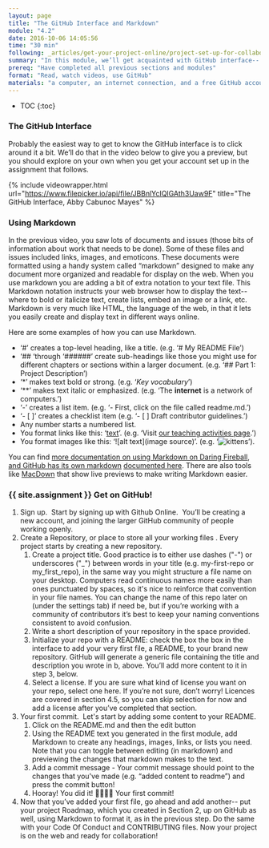 ```yaml
---
layout: page
title: "The GitHub Interface and Markdown"
module: "4.2"
date: 2016-10-06 14:05:56
time: "30 min"
following: _articles/get-your-project-online/project-set-up-for-collaboration-with-github.md
summary: "In this module, we’ll get acquainted with GitHub interface-- the place where all the magic happens. You’ll also sign up for a GitHub account, and start getting your project online!"
prereq: "Have completed all previous sections and modules"
format: "Read, watch videos, use GitHub"
materials: "a computer, an internet connection, and a free GitHub account"
---
```

* TOC
{:toc}

### The GitHub Interface

Probably the easiest way to get to know the GitHub interface is to click around it a bit. We’ll do that in the video below to give you a preview, but you should explore on your own when you get your account set up in the assignment that follows.

{% include videowrapper.html
  url="https://www.filepicker.io/api/file/JBBnlYcIQlGAth3Uaw9F"
  title="The GitHub Interface, Abby Cabunoc Mayes" %}

### Using Markdown

In the previous video, you saw lots of documents and issues (those bits of information about work that needs to be done). Some of these files and issues included links, images, and emoticons. These documents were formatted using a handy system called “markdown” designed to make any document more organized and readable for display on the web. When you use markdown you are adding a bit of extra notation to your text file. This Markdown notation instructs your web browser how to display the text-- where to bold or italicize text, create lists, embed an image or a link, etc. Markdown is very much like HTML, the language of the web, in that it lets you easily create and display text in different ways online.

Here are some examples of how you can use Markdown.

*   ‘#’ creates a top-level heading, like a title. (e.g. ‘# My README File’)
*   ‘## ‘through ‘######’ create sub-headings like those you might use for different chapters or sections within a larger document. (e.g. ‘## Part 1: Project Description’)
*   ‘*’ makes text bold or strong. (e.g. ‘*Key vocabulary*’)
*   ‘**’ makes text italic or emphasized. (e.g. ‘The **internet** is a network of computers.’)
*   ‘-’ creates a list item. (e.g. ‘- First, click on the file called readme.md.’)
*   ‘- [ ]’ creates a checklist item (e.g. ‘- [ ] Draft contributor guidelines.’)
*   Any number starts a numbered list.
*   You format links like this: ‘[text](link)’. (e.g. ‘Visit [our teaching activities page]([https://teach.mozilla.org](https://teach.mozilla.org)).’)
*   You format images like this: ‘![alt text](image source)’. (e.g. ‘![kittens]([https://pixabay.com/static/uploads/photo/2014/12/03/21/20/kittens-555822_960_720.jpg](https://pixabay.com/static/uploads/photo/2014/12/03/21/20/kittens-555822_960_720.jpg))’).

You can find [more documentation on using Markdown on Daring Fireball](http://daringfireball.net/projects/markdown/syntax), [and GitHub has its own markdown](http://daringfireball.net/projects/markdown/syntax) [documented here](https://guides.github.com/features/mastering-markdown/). There are also tools like [MacDown](http://macdown.uranusjr.com/) that show live previews to make writing Markdown easier.

### {{ site.assignment }} Get on GitHub!

1.  Sign up.  Start by signing up with Github Online.  You’ll be creating a new account, and joining the larger GitHub community of people working openly.
2.  Create a Repository, or place to store all your working files . Every project starts by creating a new repository.
    1.  Create a project title. Good practice is to either use dashes ("-") or underscores ("_") between words in your title (e.g. my-first-repo or my_first_repo), in the same way you might structure a file name on your desktop. Computers read continuous names more easily than ones punctuated by spaces, so it's nice to reinforce that convention in your file names. You can change the name of this repo later on (under the settings tab) if need be, but if you’re working with a community of contributors it’s best to keep your naming conventions consistent to avoid confusion.
    2.  Write a short description of your repository in the space provided.
    3.  Initialize your repo with a README: check the box the box in the interface to add your very first file, a README, to your brand new repository. GitHub will generate a generic file containing the title and description you wrote in b, above. You’ll add more content to it in step 3, below.
    4.  Select a license. If you are sure what kind of license you want on your repo, select one here. If you’re not sure, don’t worry! Licences are covered in section 4.5, so you can skip selection for now and add a license after you’ve completed that section. 
3.  Your first commit.  Let's start by adding some content to your README.
    1.  Click on the README.md and then the edit button 
    2.  Using the README text you generated in the first module, add Markdown to create any headings, images, links, or lists you need. Note that you can toggle between editing (in markdown) and previewing the changes that markdown makes to the text.
    3.  Add a commit message - Your commit message should point to the changes that you've made (e.g. “added content to readme”) and press the commit button! 
    4.  Hooray! You did it! 👏🏽✨🎉 Your first commit!
4.  Now that you’ve added your first file, go ahead and add another-- put your project Roadmap, which you created in Section 2, up on GitHub as well, using Markdown to format it, as in the previous step. Do the same with your Code Of Conduct and CONTRIBUTING files. Now your project is on the web and ready for collaboration!
